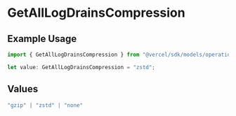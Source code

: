 # GetAllLogDrainsCompression

## Example Usage

```typescript
import { GetAllLogDrainsCompression } from "@vercel/sdk/models/operations/getalllogdrains.js";

let value: GetAllLogDrainsCompression = "zstd";
```

## Values

```typescript
"gzip" | "zstd" | "none"
```